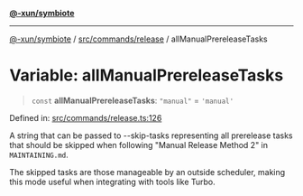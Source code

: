 [**@-xun/symbiote**](../../../../README.md)

***

[@-xun/symbiote](../../../../README.md) / [src/commands/release](../README.md) / allManualPrereleaseTasks

# Variable: allManualPrereleaseTasks

> `const` **allManualPrereleaseTasks**: `"manual"` = `'manual'`

Defined in: [src/commands/release.ts:126](https://github.com/Xunnamius/symbiote/blob/ff6ce22d3a3433c07460af5758ce7920a1d9aa5a/src/commands/release.ts#L126)

A string that can be passed to --skip-tasks representing all prerelease tasks
that should be skipped when following "Manual Release Method 2" in
`MAINTAINING.md`.

The skipped tasks are those manageable by an outside scheduler, making this
mode useful when integrating with tools like Turbo.
